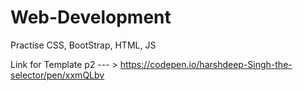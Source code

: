# Web-Development
Practise CSS, BootStrap, HTML, JS 

Link for Template p2 --- > 
https://codepen.io/harshdeep-Singh-the-selector/pen/xxmQLbv
